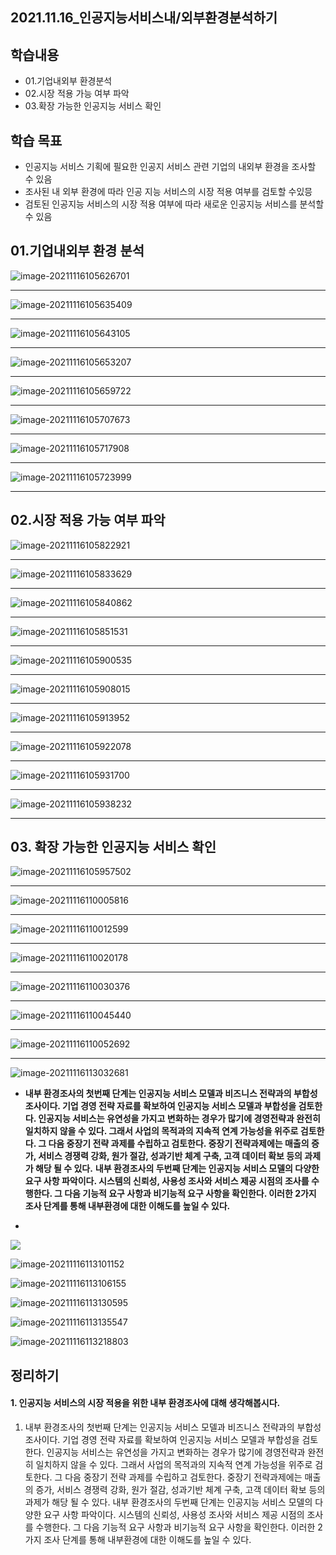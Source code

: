 ## 2021.11.16_인공지능서비스내/외부환경분석하기

## 학습내용

- 01.기업내외부 환경분석
- 02.시장 적용 가능 여부 파악
- 03.확장 가능한 인공지능 서비스 확인

## 학습 목표

- 인공지능 서비스 기획에 필요한 인공지 서비스 관련 기업의 내외부 환경을 조사할 수 있음
- 조사된 내 외부 환경에 따라 인공 지능 서비스의 시장 적용 여부를 검토할 수있믕
- 검토된 인공지능 서비스의 시장 적용 여부에 따라 새로운 인공지능 서비스를 분석할 수 있음

## 01.기업내외부 환경 분석

![image-20211116105626701](2021.11.16_인공지능서비스내외부환경분석하기.assets/image-20211116105626701.png)

---

![image-20211116105635409](2021.11.16_인공지능서비스내외부환경분석하기.assets/image-20211116105635409.png)

---

![image-20211116105643105](2021.11.16_인공지능서비스내외부환경분석하기.assets/image-20211116105643105-16370278033141.png)

---

![image-20211116105653207](2021.11.16_인공지능서비스내외부환경분석하기.assets/image-20211116105653207.png)

---

![image-20211116105659722](2021.11.16_인공지능서비스내외부환경분석하기.assets/image-20211116105659722.png)

---

![image-20211116105707673](2021.11.16_인공지능서비스내외부환경분석하기.assets/image-20211116105707673.png)

---

![image-20211116105717908](2021.11.16_인공지능서비스내외부환경분석하기.assets/image-20211116105717908.png)

---

![image-20211116105723999](2021.11.16_인공지능서비스내외부환경분석하기.assets/image-20211116105723999.png)

---

## 02.시장 적용 가능 여부 파악

![image-20211116105822921](2021.11.16_인공지능서비스내외부환경분석하기.assets/image-20211116105822921.png)

---

![image-20211116105833629](2021.11.16_인공지능서비스내외부환경분석하기.assets/image-20211116105833629.png)

---

![image-20211116105840862](2021.11.16_인공지능서비스내외부환경분석하기.assets/image-20211116105840862.png)

---

![image-20211116105851531](2021.11.16_인공지능서비스내외부환경분석하기.assets/image-20211116105851531-16370279318152-16370279348633.png)

---

![image-20211116105900535](2021.11.16_인공지능서비스내외부환경분석하기.assets/image-20211116105900535.png)

---

![image-20211116105908015](2021.11.16_인공지능서비스내외부환경분석하기.assets/image-20211116105908015.png)

---

![image-20211116105913952](2021.11.16_인공지능서비스내외부환경분석하기.assets/image-20211116105913952.png)

---

![image-20211116105922078](2021.11.16_인공지능서비스내외부환경분석하기.assets/image-20211116105922078.png)

---

![image-20211116105931700](2021.11.16_인공지능서비스내외부환경분석하기.assets/image-20211116105931700.png)

---

![image-20211116105938232](2021.11.16_인공지능서비스내외부환경분석하기.assets/image-20211116105938232.png)

---

## 03. 확장 가능한 인공지능 서비스 확인

![image-20211116105957502](2021.11.16_인공지능서비스내외부환경분석하기.assets/image-20211116105957502.png)

---

![image-20211116110005816](2021.11.16_인공지능서비스내외부환경분석하기.assets/image-20211116110005816.png)

---

![image-20211116110012599](2021.11.16_인공지능서비스내외부환경분석하기.assets/image-20211116110012599.png)

---

![image-20211116110020178](2021.11.16_인공지능서비스내외부환경분석하기.assets/image-20211116110020178.png)

---

![image-20211116110030376](2021.11.16_인공지능서비스내외부환경분석하기.assets/image-20211116110030376.png)

---

![image-20211116110045440](2021.11.16_인공지능서비스내외부환경분석하기.assets/image-20211116110045440.png)

---

![image-20211116110052692](2021.11.16_인공지능서비스내외부환경분석하기.assets/image-20211116110052692.png)

---

![image-20211116113032681](2021.11.16_인공지능서비스내외부환경분석하기.assets/image-20211116113032681.png)

- **내부 환경조사의 첫번째 단계는 인공지능 서비스 모델과 비즈니스 전략과의 부합성 조사이다. 기업 경영 전략 자료를 확보하여 인공지능 서비스 모델과 부합성을 검토한다. 인공지능 서비스는 유연성을 가지고 변화하는 경우가 많기에 경영전략과 완전히 일치하지 않을 수 있다. 그래서 사업의 목적과의 지속적 연계 가능성을 위주로 검토한다. 그 다음 중장기 전략 과제를 수립하고 검토한다. 중장기 전략과제에는 매출의 증가, 서비스 경쟁력 강화, 원가 절감, 성과기반 체계 구축, 고객 데이터 확보 등의 과제가 해당 될 수 있다.**
  **내부 환경조사의 두번째 단계는 인공지능 서비스 모델의 다양한 요구 사항 파악이다. 시스템의 신뢰성, 사용성 조사와 서비스 제공 시점의 조사를 수행한다. 그 다음 기능적 요구 사항과 비기능적 요구 사항을 확인한다. 이러한 2가지 조사 단계를 통해 내부환경에 대한 이해도를 높일 수 있다.**

- 

![](2021.11.16_인공지능서비스내외부환경분석하기.assets/image-20211116113043803.png)

![image-20211116113101152](2021.11.16_인공지능서비스내외부환경분석하기.assets/image-20211116113101152-16370298615036.png)

![image-20211116113106155](2021.11.16_인공지능서비스내외부환경분석하기.assets/image-20211116113106155.png)

![image-20211116113130595](2021.11.16_인공지능서비스내외부환경분석하기.assets/image-20211116113130595.png)

![image-20211116113135547](2021.11.16_인공지능서비스내외부환경분석하기.assets/image-20211116113135547.png)

![image-20211116113218803](2021.11.16_인공지능서비스내외부환경분석하기.assets/image-20211116113218803.png)

## 정리하기

#### 1. 인공지능 서비스의 시장 적용을 위한 내부 환경조사에 대해 생각해봅시다.

1. 내부 환경조사의 첫번째 단계는 인공지능 서비스 모델과 비즈니스 전략과의 부합성 조사이다. 기업 경영 전략 자료를 확보하여 인공지능 서비스 모델과 부합성을 검토한다. 인공지능 서비스는 유연성을 가지고 변화하는 경우가 많기에 경영전략과 완전히 일치하지 않을 수 있다. 그래서 사업의 목적과의 지속적 연계 가능성을 위주로 검토한다. 그 다음 중장기 전략 과제를 수립하고 검토한다. 중장기 전략과제에는 매출의 증가, 서비스 경쟁력 강화, 원가 절감, 성과기반 체계 구축, 고객 데이터 확보 등의 과제가 해당 될 수 있다.
   내부 환경조사의 두번째 단계는 인공지능 서비스 모델의 다양한 요구 사항 파악이다. 시스템의 신뢰성, 사용성 조사와 서비스 제공 시점의 조사를 수행한다. 그 다음 기능적 요구 사항과 비기능적 요구 사항을 확인한다. 이러한 2가지 조사 단계를 통해 내부환경에 대한 이해도를 높일 수 있다.
